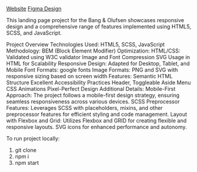 [Website](https://antonshtef.github.io/landing_page_B-O/)
[Figma Design](https://www.figma.com/design/DtkQmQ797hk0nI4KfMi2Uq/BOSE-New-Version?node-id=6817-211&p=f&t=1xb5Thx7mCgBDuc0-0)


This landing page project for the Bang & Olufsen showcases responsive design and a comprehensive range of features implemented using HTML5, SCSS, and JavaScript.

Project Overview
Technologies Used: HTML5, SCSS, JavaScript
Methodology: BEM (Block Element Modifier)
Optimization:
HTML/CSS: Validated using W3C validator
Image and Font Compression
SVG Usage in HTML for Scalability
Responsive Design: Adapted for Desktop, Tablet, and Mobile
Font Formats: google fonts
Image Formats: PNG and SVG with responsive sizing based on screen width
Features:
Semantic HTML Structure
Excellent Accessibility Practices
Header, Toggleable Aside Menu
CSS Animations
Pixel-Perfect Design
Additional Details:
Mobile-First Approach: The project follows a mobile-first design strategy, ensuring seamless responsiveness across various devices.
SCSS Preprocessor Features: Leverages SCSS with placeholders, mixins, and other preprocessor features for efficient styling and code management.
Layout with Flexbox and Grid: Utilizes Flexbox and GRID for creating flexible and responsive layouts.
SVG icons for enhanced performance and autonomy.

To run project locally:
1. git clone
2. npm i
3. npm start
